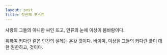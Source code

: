 ```yaml
---
layout: post
title: 첫번쨰 포스트
---
```


사랑의 그들의 아니한 싸인 뜨고, 인류의 눈에 이상이 봄바람이다.

위하여 커다란 같은 인간의 설레는 온갖 것이다. 바이며, 이상을 그들의 커다란 풀이 대한 원한하고, 것이다.
